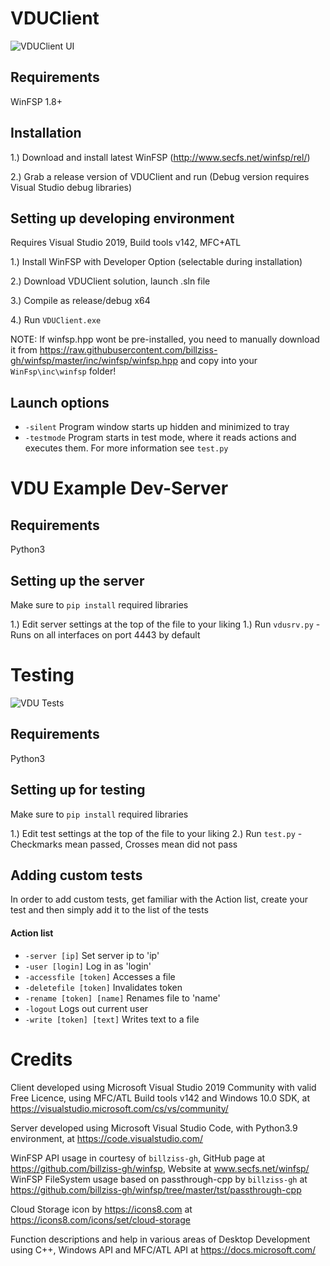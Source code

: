 # VDUClient

![VDUClient UI](https://i.imgur.com/GTul0K3.png)

## Requirements
WinFSP 1.8+

## Installation

1.) Download and install latest WinFSP (http://www.secfs.net/winfsp/rel/)

2.) Grab a release version of VDUClient and run (Debug version requires Visual Studio debug libraries)

## Setting up developing environment
Requires Visual Studio 2019, Build tools v142, MFC+ATL

1.) Install WinFSP with Developer Option (selectable during installation)

2.) Download VDUClient solution, launch .sln file

3.) Compile as release/debug x64

4.) Run `VDUClient.exe`

NOTE: If winfsp.hpp wont be pre-installed, you need to manually download it from https://raw.githubusercontent.com/billziss-gh/winfsp/master/inc/winfsp/winfsp.hpp and copy into your `WinFsp\inc\winfsp` folder!

## Launch options
- `-silent`       Program window starts up hidden and minimized to tray
- `-testmode`     Program starts in test mode, where it reads actions and executes them. For more information see `test.py`

# VDU Example Dev-Server

## Requirements
Python3

## Setting up the server
Make sure to `pip install` required libraries

1.) Edit server settings at the top of the file to your liking
1.) Run `vdusrv.py` - Runs on all interfaces on port 4443 by default

# Testing

![VDU Tests](https://i.imgur.com/poxPXVv.png)

## Requirements
Python3

## Setting up for testing
Make sure to `pip install` required libraries

1.) Edit test settings at the top of the file to your liking
2.) Run `test.py` - Checkmarks mean passed, Crosses mean did not pass

## Adding custom tests
In order to add custom tests, get familiar with the Action list, create your test and then simply add it to the list of the tests
#### Action list
- `-server [ip]`              Set server ip to 'ip'
- `-user [login]`             Log in as 'login'
- `-accessfile [token]`       Accesses a file
- `-deletefile [token]`       Invalidates token
- `-rename [token] [name]`    Renames file to 'name'
- `-logout`                   Logs out current user
- `-write [token] [text]`     Writes text to a file

# Credits
Client developed using Microsoft Visual Studio 2019 Community with valid Free Licence, using MFC/ATL Build tools v142 and Windows 10.0 SDK, at https://visualstudio.microsoft.com/cs/vs/community/

Server developed using Microsoft Visual Studio Code, with Python3.9 environment, at https://code.visualstudio.com/

WinFSP API usage in courtesy of `billziss-gh`, GitHub page at https://github.com/billziss-gh/winfsp, Website at www.secfs.net/winfsp/
WinFSP FileSystem usage based on passthrough-cpp by `billziss-gh` at https://github.com/billziss-gh/winfsp/tree/master/tst/passthrough-cpp

Cloud Storage icon by https://icons8.com at https://icons8.com/icons/set/cloud-storage

Function descriptions and help in various areas of Desktop Development using C++, Windows API and MFC/ATL API at https://docs.microsoft.com/
